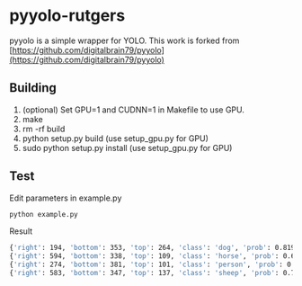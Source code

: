 # pyyolo-rutgers

pyyolo is a simple wrapper for YOLO. This work is forked from [https://github.com/digitalbrain79/pyyolo](https://github.com/digitalbrain79/pyyolo)

## Building

1. (optional) Set GPU=1 and CUDNN=1 in Makefile to use GPU.
2. make
3. rm -rf build
4. python setup.py build (use setup_gpu.py for GPU)
5. sudo python setup.py install (use setup_gpu.py for GPU)

## Test
Edit parameters in example.py
```bash
python example.py
```
Result
```bash
{'right': 194, 'bottom': 353, 'top': 264, 'class': 'dog', 'prob': 0.8198755383491516, 'left': 71}
{'right': 594, 'bottom': 338, 'top': 109, 'class': 'horse', 'prob': 0.6106302738189697, 'left': 411}
{'right': 274, 'bottom': 381, 'top': 101, 'class': 'person', 'prob': 0.702547550201416, 'left': 184}
{'right': 583, 'bottom': 347, 'top': 137, 'class': 'sheep', 'prob': 0.7186083197593689, 'left': 387}
```
